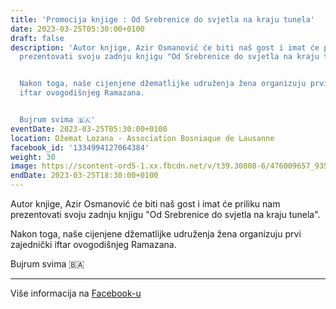 ```yaml
---
title: 'Promocija knjige : Od Srebrenice do svjetla na kraju tunela'
date: 2023-03-25T05:30:00+0100
draft: false
description: 'Autor knjige, Azir Osmanović će biti naš gost i imat će priliku nam
  prezentovati svoju zadnju knjigu "Od Srebrenice do svjetla na kraju tunela".


  Nakon toga, naše cijenjene džematlijke udruženja žena organizuju prvi zajednički
  iftar ovogodišnjeg Ramazana.


  Bujrum svima 🇧🇦'
eventDate: 2023-03-25T05:30:00+0100
location: Džemat Lozana - Association Bosniaque de Lausanne
facebook_id: '1334994127064384'
weight: 30
image: https://scontent-ord5-1.xx.fbcdn.net/v/t39.30808-6/476009657_935496042044329_8178626072168630847_n.jpg?_nc_cat=101&ccb=1-7&_nc_sid=9e60e4&_nc_ohc=xwSu-itrAZ0Q7kNvwF_uMBY&_nc_oc=Admcu8F8LHtHluWelpgVPt_JdRXLZTnUH5szDBglDiuClYbZ4ukmyTgVQr4t_JLG1ME&_nc_zt=23&_nc_ht=scontent-ord5-1.xx&edm=ABTKTjYEAAAA&_nc_gid=b2t5Fq0qIL3fZAbtMn2AHA&oh=00_AfW1kGzW5PIQGG6s4m8pbmT3e62Eq00ipdRBTrtdMuJzdQ&oe=68B5949C
endDate: 2023-03-25T18:30:00+0100
---
```


Autor knjige, Azir Osmanović će biti naš gost i imat će priliku nam prezentovati svoju zadnju knjigu "Od Srebrenice do svjetla na kraju tunela".

Nakon toga, naše cijenjene džematlijke udruženja žena organizuju prvi zajednički iftar ovogodišnjeg Ramazana.

Bujrum svima 🇧🇦

---

Više informacija na [Facebook-u](https://facebook.com/events/1334994127064384)